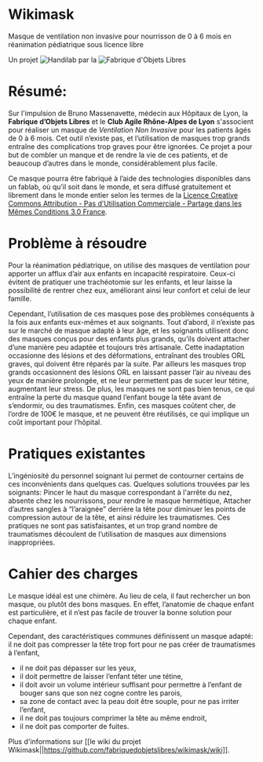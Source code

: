 Wikimask
========

Masque de ventilation non invasive  pour nourrisson de 0 à 6 mois  en réanimation pédiatrique sous licence libre

Un projet ![Handilab](http://www.fablab-lyon.fr/wp-content/uploads/2013/07/handilab_logo.png) par la ![Fabrique d'Objets Libres](http://www.fablab-lyon.fr/wp-content/uploads/2012/12/logos.jpg)

Résumé:
=======

Sur l'impulsion de Bruno Massenavette, médecin aux Hôpitaux de Lyon, la **Fabrique d’Objets Libres** et le **Club Agile Rhône-Alpes de Lyon** s'associent pour réaliser un masque de _Ventilation Non Invasive_ pour les patients âgés de 0 à 6 mois. Cet outil n’existe pas, et l’utilisation de masques trop grands entraîne des complications trop graves pour être ignorées. Ce projet a pour but de combler un manque et de rendre la vie de ces patients, et de beaucoup d’autres dans le monde, considérablement plus facile.

  Ce masque pourra être fabriqué à l’aide des technologies disponibles dans un fablab, où qu’il soit dans le monde, et sera diffusé gratuitement et librement dans le monde entier selon les termes de la [Licence Creative Commons Attribution - Pas d’Utilisation Commerciale - Partage dans les Mêmes Conditions 3.0 France](http://creativecommons.org/licenses/by-nc-sa/3.0/fr/).

Problème à résoudre
===================

Pour la réanimation pédiatrique, on utilise des masques de ventilation pour apporter un afflux d’air aux enfants en incapacité respiratoire. Ceux-ci évitent de pratiquer une trachéotomie sur les enfants, et leur laisse la possibilité de rentrer chez eux, améliorant ainsi leur confort et celui de leur famille.

Cependant, l’utilisation de ces masques pose des problèmes conséquents à la fois aux enfants eux-mêmes et aux soignants. Tout d’abord, il n’existe pas sur le marché de masque adapté à leur âge, et les soignants utilisent donc des masques conçus pour des enfants plus grands, qu’ils doivent attacher d’une manière peu adaptée et toujours très artisanale. Cette inadaptation occasionne des lésions et des déformations, entraînant des troubles ORL graves, qui doivent être réparés par la suite. Par ailleurs les masques trop grands occasionnent des lésions ORL en laissant passer l’air au niveau des yeux de manière prolongée, et ne leur permettent pas de sucer leur tétine, augmentant leur stress. De plus, les masques ne sont pas bien tenus, ce qui entraîne la perte du masque quand l’enfant bouge la tête avant de s’endormir, ou des traumatismes. Enfin, ces masques coûtent cher, de l’ordre de 100€ le masque, et ne peuvent être réutilisés, ce qui implique un coût important pour l’hôpital.

Pratiques existantes
====================

L’ingéniosité du personnel soignant lui permet de contourner certains de ces inconvénients dans quelques cas. Quelques solutions trouvées par les soignants:
Pincer le haut du masque correspondant à l'arrête du nez, absente chez les nourrissons, pour rendre le masque hermétique,
Attacher d’autres sangles à “l’araignée” derrière la tête pour diminuer les points de compression autour de la tête, et ainsi réduire les traumatismes.
Ces pratiques ne sont pas satisfaisantes, et un trop grand nombre de traumatismes découlent de l’utilisation de masques aux dimensions inappropriées.

Cahier des charges
==================

Le masque idéal est une chimère. Au lieu de cela, il faut rechercher un bon masque, ou plutôt des bons masques. En effet, l’anatomie de chaque enfant est particulière, et il n’est pas facile de trouver la bonne solution pour chaque enfant.

Cependant, des caractéristiques communes définissent un masque adapté:
il ne doit pas compresser la tête trop fort pour ne pas créer de traumatismes à l’enfant,
* il ne doit pas dépasser sur les yeux,
* il doit permettre de laisser l’enfant téter une tétine,
* il doit avoir un volume intérieur suffisant pour permettre à l’enfant de bouger sans que son nez cogne contre les parois,
* sa zone de contact avec la peau doit être souple, pour ne pas irriter l’enfant,
* il ne doit pas toujours comprimer la tête au même endroit,
* il ne doit pas comporter de fuites.

Plus d'informations sur [[le wiki du projet Wikimask||https://github.com/fabriquedobjetslibres/wikimask/wiki]].
